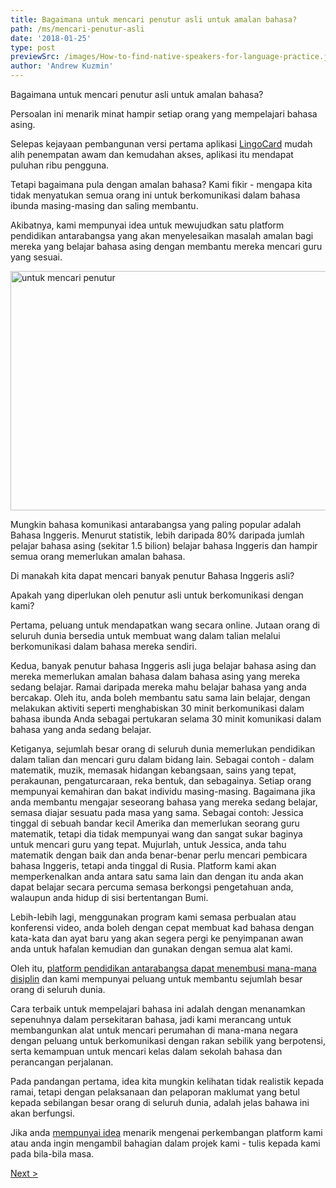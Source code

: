 ```yaml
---
title: Bagaimana untuk mencari penutur asli untuk amalan bahasa?
path: /ms/mencari-penutur-asli
date: '2018-01-25'
type: post
previewSrc: /images/How-to-find-native-speakers-for-language-practice.jpg
author: 'Andrew Kuzmin'
---
```


Bagaimana untuk mencari penutur asli untuk amalan bahasa?

Persoalan ini menarik minat hampir setiap orang yang mempelajari bahasa asing.

Selepas kejayaan pembangunan versi pertama aplikasi <a href="https://lingocard.com">LingoCard</a> mudah alih penempatan awam dan kemudahan akses, aplikasi itu mendapat puluhan ribu pengguna.

Tetapi bagaimana pula dengan amalan bahasa? Kami fikir - mengapa kita tidak menyatukan semua orang ini untuk berkomunikasi dalam bahasa ibunda masing-masing dan saling membantu.

Akibatnya, kami mempunyai idea untuk mewujudkan satu platform pendidikan antarabangsa yang akan menyelesaikan masalah amalan bagi mereka yang belajar bahasa asing dengan membantu mereka mencari guru yang sesuai.

<img class="aligncenter wp-image-78 size-full" src="../images/platform/social-network.jpg" alt="untuk mencari penutur" width="628" height="383" />

Mungkin bahasa komunikasi antarabangsa yang paling popular adalah Bahasa Inggeris. Menurut statistik, lebih daripada 80% daripada jumlah pelajar bahasa asing (sekitar 1.5 bilion) belajar bahasa Inggeris dan hampir semua orang memerlukan amalan bahasa.

Di manakah kita dapat mencari banyak penutur Bahasa Inggeris asli?

Apakah yang diperlukan oleh penutur asli untuk berkomunikasi dengan kami?

Pertama, peluang untuk mendapatkan wang secara online. Jutaan orang di seluruh dunia bersedia untuk membuat wang dalam talian melalui berkomunikasi dalam bahasa mereka sendiri.

Kedua, banyak penutur bahasa Inggeris asli juga belajar bahasa asing dan mereka memerlukan amalan bahasa dalam bahasa asing yang mereka sedang belajar. Ramai daripada mereka mahu belajar bahasa yang anda bercakap. Oleh itu, anda boleh membantu satu sama lain belajar, dengan melakukan aktiviti seperti menghabiskan 30 minit berkomunikasi dalam bahasa ibunda Anda sebagai pertukaran selama 30 minit komunikasi dalam bahasa yang anda sedang belajar.

Ketiganya, sejumlah besar orang di seluruh dunia memerlukan pendidikan dalam talian dan mencari guru dalam bidang lain. Sebagai contoh - dalam matematik, muzik, memasak hidangan kebangsaan, sains yang tepat, perakaunan, pengaturcaraan, reka bentuk, dan sebagainya. Setiap orang mempunyai kemahiran dan bakat individu masing-masing. Bagaimana jika anda membantu mengajar seseorang bahasa yang mereka sedang belajar, semasa diajar sesuatu pada masa yang sama. Sebagai contoh: Jessica tinggal di sebuah bandar kecil Amerika dan memerlukan seorang guru matematik, tetapi dia tidak mempunyai wang dan sangat sukar baginya untuk mencari guru yang tepat. Mujurlah, untuk Jessica, anda tahu matematik dengan baik dan anda benar-benar perlu mencari pembicara bahasa Inggeris, tetapi anda tinggal di Rusia. Platform kami akan memperkenalkan anda antara satu sama lain dan dengan itu anda akan dapat belajar secara percuma semasa berkongsi pengetahuan anda, walaupun anda hidup di sisi bertentangan Bumi.

Lebih-lebih lagi, menggunakan program kami semasa perbualan atau konferensi video, anda boleh dengan cepat membuat kad bahasa dengan kata-kata dan ayat baru yang akan segera pergi ke penyimpanan awan anda untuk hafalan kemudian dan gunakan dengan semua alat kami.

Oleh itu, <a href="https://lingocard.com">platform pendidikan antarabangsa dapat menembusi mana-mana disiplin</a> dan kami mempunyai peluang untuk membantu sejumlah besar orang di seluruh dunia.

Cara terbaik untuk mempelajari bahasa ini adalah dengan menanamkan sepenuhnya dalam persekitaran bahasa, jadi kami merancang untuk membangunkan alat untuk mencari perumahan di mana-mana negara dengan peluang untuk berkomunikasi dengan rakan sebilik yang berpotensi, serta kemampuan untuk mencari kelas dalam sekolah bahasa dan perancangan perjalanan.

Pada pandangan pertama, idea kita mungkin kelihatan tidak realistik kepada ramai, tetapi dengan pelaksanaan dan pelaporan maklumat yang betul kepada sebilangan besar orang di seluruh dunia, adalah jelas bahawa ini akan berfungsi.

Jika anda <a href="http://lingocard.org">mempunyai idea</a> menarik mengenai perkembangan platform kami atau anda ingin mengambil bahagian dalam projek kami - tulis kepada kami pada bila-bila masa.

<a href="/ms/bagaimana-untuk-belajar-bahasa-inggeris-dengan-cepat">Next ></a>
